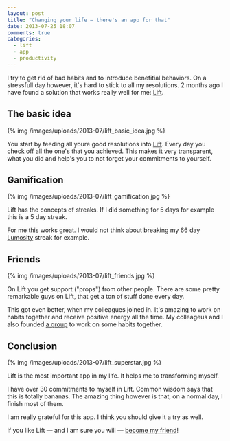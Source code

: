 ```yaml
---
layout: post
title: "Changing your life — there's an app for that"
date: 2013-07-25 18:07
comments: true
categories:
  - lift
  - app
  - productivity
---
```


I try to get rid of bad habits and to introduce benefitial behaviors. On a stressfull day however, it's hard to stick to all my resolutions. 2 months ago I have found a solution that works really well for me: [Lift][1].

## The basic idea

{% img /images/uploads/2013-07/lift_basic_idea.jpg %}

You start by feeding all youre good resolutions into [Lift][1]. Every day you check off all the one's that you achieved. This makes it very transparent, what you did and help's you to not forget your commitments to yourself.

## Gamification

{% img /images/uploads/2013-07/lift_gamification.jpg %}

Lift has the concepts of streaks. If I did something for 5 days for example this is a 5 day streak.

For me this works great. I would not think about breaking my 66 day [Lumosity][2] streak for example.

## Friends

{% img /images/uploads/2013-07/lift_friends.jpg %}

On Lift you get support ("props") from other people. There are some pretty remarkable guys on Lift, that get a ton of stuff done every day.

This got even better, when my colleagues joined in. It's amazing to work on habits together and receive positive energy all the time. My colleageus and I also founded [a group][4] to work on some habits together.

## Conclusion


{% img /images/uploads/2013-07/lift_superstar.jpg %}

Lift is the most important app in my life. It helps me to transforming myself. 

I have over 30 commitments to myself in Lift. Common wisdom says that this is totally bananas. The amazing thing however is that, on a normal day, I finish most of them. 

I am really grateful for this app. I think you should give it a try as well.

If you like Lift — and I am sure you will — [become my friend][3]!

[1]: https://lift.do/
[2]: http://www.lumosity.com/
[3]: https://lift.do/users/cbafd621538e209c5b95
[4]: https://lift.do/groups/gutefrage-lifters
